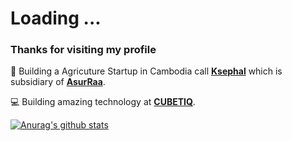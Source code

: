 
 # Loading ...
### Thanks for visiting my profile


🔨 Building a Agricuture Startup in Cambodia call **[Ksephal](https://github.com/ksephal)** which is subsidiary of **[AsurRaa](https://github.com/asurraa)**.

💻 Building amazing technology at **[CUBETIQ](https://github.com/CUBETIQ)**.

[![Anurag's github stats](https://github-readme-stats.vercel.app/api?username=lyhourchhen)](https://github.com/anuraghazra/github-readme-stats)
